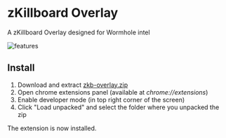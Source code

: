 
# zKillboard Overlay

A zKillboard Overlay designed for Wormhole intel

![features](https://raw.githubusercontent.com/raph5/zkb-overlay/refs/heads/master/image/thumbnail.png)

## Install

1. Download and extract [zkb-overlay.zip](https://github.com/raph5/zkb-overlay/releases/download/v2.0/zkb-overlay.zip)
2. Open chrome extensions panel (available at _chrome://extensions_)
3. Enable developer mode (in top right corner of the screen)
4. Click "Load unpacked" and select the folder where you unpacked the zip

The extension is now installed.
